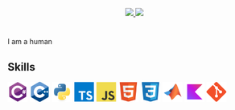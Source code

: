 <div id="header" align="center">

  <a href="https://www.linkedin.com/in/olivier-boeren-39a4a316b/"> <img src="https://img.shields.io/badge/LinkedIn-blue?logo=linkedin&logoColor=white&style=for-the-badge" height="25"/> </a>
  <a href="https://olivierboeren.nl"> <img src="https://img.shields.io/badge/portfolio-3ea12f?logo=data:image/png;base64,iVBORw0KGgoAAAANSUhEUgAAADAAAAAwCAYAAABXAvmHAAAEcElEQVRoQ+2ZjY0TQQyFuQqgA0IFQAXkKgAqIFQAVECoAKiAUAFQAaECoAJCBRwVgL/T+PTW55nd2USRToql0W1mPLaf/3Z27uzWDaezG27/rRMAieDCnh&logoColor=white&style=for-the-badge" height="25"/> </a>
</div>

# 
I am a human

## Skills
<div>
    <img src="https://github.com/devicons/devicon/blob/master/icons/csharp/csharp-original.svg" title="C#" **alt="C#" width="40" height="40"/>
    <img src="https://github.com/devicons/devicon/blob/master/icons/cplusplus/cplusplus-original.svg" title="C++" **alt="C++" width="40" height="40"/>
    <img src="https://github.com/devicons/devicon/blob/master/icons/python/python-original.svg" title="Python" **alt="Python" width="40" height="40"/>
    <img src="https://github.com/devicons/devicon/blob/master/icons/typescript/typescript-original.svg" title="Typescript" **alt="Typescript" width="40" height="40"/>
    <img src="https://github.com/devicons/devicon/blob/master/icons/javascript/javascript-original.svg" title="Javascript" **alt="Javascript" width="40" height="40"/>
    <img src="https://github.com/devicons/devicon/blob/master/icons/html5/html5-original.svg" title="HTML" **alt="HTML" width="40" height="40"/>
    <img src="https://github.com/devicons/devicon/blob/master/icons/css3/css3-original.svg" title="CSS" **alt="CSS" width="40" height="40"/>
    <img src="https://github.com/devicons/devicon/blob/master/icons/matlab/matlab-original.svg" title="Matlab" **alt="Matlab" width="40" height="40"/>
    <img src="https://github.com/devicons/devicon/blob/master/icons/kotlin/kotlin-original.svg" title="Kotlin" **alt="Kotlin" width="40" height="40"/>
    <img src="https://github.com/devicons/devicon/blob/master/icons/git/git-original.svg" title="Git" **alt="Git" width="40" height="40"/>
</div>


